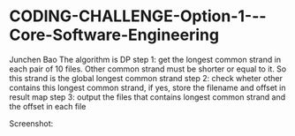 # CODING-CHALLENGE-Option-1---Core-Software-Engineering
Junchen Bao
The algorithm is DP
step 1: get the longest common strand in each pair of 10 files. Other common strand must be shorter or equal to it. So this strand is the global longest common strand
step 2: check wheter other contains this longest common strand, if yes, store the filename and offset in result map
step 3: output the files that contains longest common strand and the offset in each file

Screenshot:
